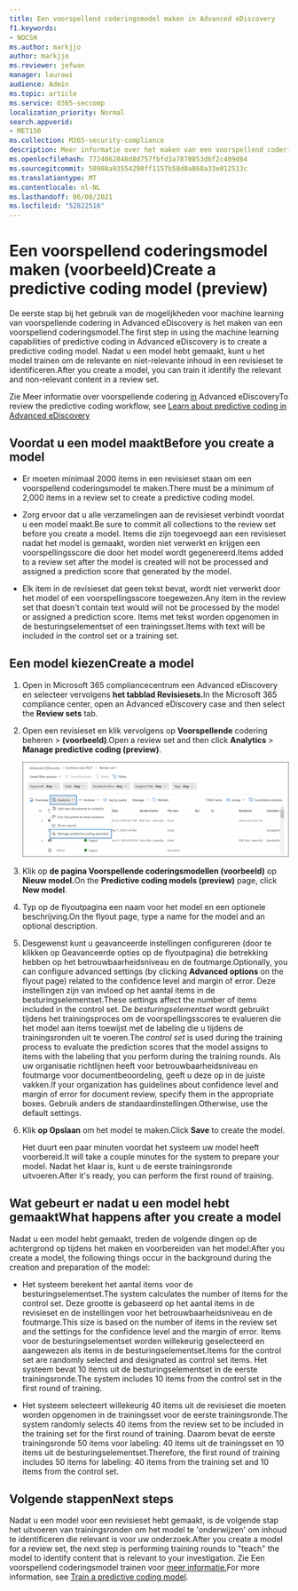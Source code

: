 ```yaml
---
title: Een voorspellend coderingsmodel maken in Advanced eDiscovery
f1.keywords:
- NOCSH
ms.author: markjjo
author: markjjo
ms.reviewer: jefwan
manager: laurawi
audience: Admin
ms.topic: article
ms.service: O365-seccomp
localization_priority: Normal
search.appverid:
- MET150
ms.collection: M365-security-compliance
description: Meer informatie over het maken van een voorspellend coderingsmodel in Advanced eDiscovery. Dit is de eerste stap in het gebruik van de mogelijkheden voor machine learning in Advanced eDiscovery om relevante en niet-relevante inhoud in een revisieset te identificeren.
ms.openlocfilehash: 7724062848d8d757fbfd3a7870853d6f2c409d84
ms.sourcegitcommit: 50908a93554290ff1157b58d0a868a33e012513c
ms.translationtype: MT
ms.contentlocale: nl-NL
ms.lasthandoff: 06/08/2021
ms.locfileid: "52822516"
---
```

# <a name="create-a-predictive-coding-model-preview"></a><span data-ttu-id="0848d-104">Een voorspellend coderingsmodel maken (voorbeeld)</span><span class="sxs-lookup"><span data-stu-id="0848d-104">Create a predictive coding model (preview)</span></span>

<span data-ttu-id="0848d-105">De eerste stap bij het gebruik van de mogelijkheden voor machine learning van voorspellende codering in Advanced eDiscovery is het maken van een voorspellend coderingsmodel.</span><span class="sxs-lookup"><span data-stu-id="0848d-105">The first step in using the machine learning capabilities of predictive coding in Advanced eDiscovery is to create a predictive coding model.</span></span> <span data-ttu-id="0848d-106">Nadat u een model hebt gemaakt, kunt u het model trainen om de relevante en niet-relevante inhoud in een revisieset te identificeren.</span><span class="sxs-lookup"><span data-stu-id="0848d-106">After you create a model, you can train it identify the relevant and non-relevant content in a review set.</span></span>

<span data-ttu-id="0848d-107">Zie Meer informatie over voorspellende codering [in](predictive-coding-overview.md#the-predictive-coding-workflow) Advanced eDiscovery</span><span class="sxs-lookup"><span data-stu-id="0848d-107">To review the predictive coding workflow, see [Learn about predictive coding in Advanced eDiscovery ](predictive-coding-overview.md#the-predictive-coding-workflow)</span></span>

## <a name="before-you-create-a-model"></a><span data-ttu-id="0848d-108">Voordat u een model maakt</span><span class="sxs-lookup"><span data-stu-id="0848d-108">Before you create a model</span></span>

- <span data-ttu-id="0848d-109">Er moeten minimaal 2000 items in een revisieset staan om een voorspellend coderingsmodel te maken.</span><span class="sxs-lookup"><span data-stu-id="0848d-109">There must be a minimum of 2,000 items in a review set to create a predictive coding model.</span></span>

- <span data-ttu-id="0848d-110">Zorg ervoor dat u alle verzamelingen aan de revisieset verbindt voordat u een model maakt.</span><span class="sxs-lookup"><span data-stu-id="0848d-110">Be sure to commit all collections to the review set before you create a model.</span></span> <span data-ttu-id="0848d-111">Items die zijn toegevoegd aan een revisieset nadat het model is gemaakt, worden niet verwerkt en krijgen een voorspellingsscore die door het model wordt gegenereerd.</span><span class="sxs-lookup"><span data-stu-id="0848d-111">Items added to a review set after the model is created will not be processed and assigned a prediction score that generated by the model.</span></span>

- <span data-ttu-id="0848d-112">Elk item in de revisieset dat geen tekst bevat, wordt niet verwerkt door het model of een voorspellingsscore toegewezen.</span><span class="sxs-lookup"><span data-stu-id="0848d-112">Any item in the review set that doesn't contain text would will not be processed by the model or assigned a prediction score.</span></span> <span data-ttu-id="0848d-113">Items met tekst worden opgenomen in de besturingselementset of een trainingsset.</span><span class="sxs-lookup"><span data-stu-id="0848d-113">Items with text will be included in the control set or a training set.</span></span>

## <a name="create-a-model"></a><span data-ttu-id="0848d-114">Een model kiezen</span><span class="sxs-lookup"><span data-stu-id="0848d-114">Create a model</span></span>

1. <span data-ttu-id="0848d-115">Open in Microsoft 365 compliancecentrum een Advanced eDiscovery en selecteer vervolgens **het tabblad Revisiesets.**</span><span class="sxs-lookup"><span data-stu-id="0848d-115">In the Microsoft 365 compliance center, open an Advanced eDiscovery case and then select the **Review sets** tab.</span></span>

2. <span data-ttu-id="0848d-116">Open een revisieset en klik vervolgens op **Voorspellende** codering beheren  >  **(voorbeeld)**.</span><span class="sxs-lookup"><span data-stu-id="0848d-116">Open a review set and then click **Analytics** > **Manage predictive coding (preview)**.</span></span>

   ![Klik in de vervolgkeuzelijst Analyseren in de revisieset om naar de pagina Voorspellende codering te gaan](..\media\ManagePredictiveCoding.png)

3. <span data-ttu-id="0848d-118">Klik op **de pagina Voorspellende coderingsmodellen (voorbeeld)** op **Nieuw model.**</span><span class="sxs-lookup"><span data-stu-id="0848d-118">On the **Predictive coding models (preview)** page, click **New model**.</span></span>

4. <span data-ttu-id="0848d-119">Typ op de flyoutpagina een naam voor het model en een optionele beschrijving.</span><span class="sxs-lookup"><span data-stu-id="0848d-119">On the flyout page, type a name for the model and an optional description.</span></span>

5. <span data-ttu-id="0848d-120">Desgewenst kunt u geavanceerde instellingen configureren  (door te klikken op Geavanceerde opties op de flyoutpagina) die betrekking hebben op het betrouwbaarheidsniveau en de foutmarge.</span><span class="sxs-lookup"><span data-stu-id="0848d-120">Optionally, you can configure advanced settings (by clicking **Advanced options** on the flyout page) related to the confidence level and margin of error.</span></span> <span data-ttu-id="0848d-121">Deze instellingen zijn van invloed op het aantal items in de besturingselementset.</span><span class="sxs-lookup"><span data-stu-id="0848d-121">These settings affect the number of items included in the control set.</span></span> <span data-ttu-id="0848d-122">De *besturingselementset* wordt gebruikt tijdens het trainingsproces om de voorspellingsscores te evalueren die het model aan items toewijst met de labeling die u tijdens de trainingsronden uit te voeren.</span><span class="sxs-lookup"><span data-stu-id="0848d-122">The *control set* is used during the training process to evaluate the prediction scores that the model assigns to items with the labeling that you perform during the training rounds.</span></span> <span data-ttu-id="0848d-123">Als uw organisatie richtlijnen heeft voor betrouwbaarheidsniveau en foutmarge voor documentbeoordeling, geeft u deze op in de juiste vakken.</span><span class="sxs-lookup"><span data-stu-id="0848d-123">If your organization has guidelines about confidence level and margin of error for document review, specify them in the appropriate boxes.</span></span> <span data-ttu-id="0848d-124">Gebruik anders de standaardinstellingen.</span><span class="sxs-lookup"><span data-stu-id="0848d-124">Otherwise, use the default settings.</span></span>

6. <span data-ttu-id="0848d-125">Klik **op Opslaan** om het model te maken.</span><span class="sxs-lookup"><span data-stu-id="0848d-125">Click **Save** to create the model.</span></span>

   <span data-ttu-id="0848d-126">Het duurt een paar minuten voordat het systeem uw model heeft voorbereid.</span><span class="sxs-lookup"><span data-stu-id="0848d-126">It will take a couple minutes for the system to prepare your model.</span></span> <span data-ttu-id="0848d-127">Nadat het klaar is, kunt u de eerste trainingsronde uitvoeren.</span><span class="sxs-lookup"><span data-stu-id="0848d-127">After it's ready, you can perform the first round of training.</span></span>

## <a name="what-happens-after-you-create-a-model"></a><span data-ttu-id="0848d-128">Wat gebeurt er nadat u een model hebt gemaakt</span><span class="sxs-lookup"><span data-stu-id="0848d-128">What happens after you create a model</span></span>

<span data-ttu-id="0848d-129">Nadat u een model hebt gemaakt, treden de volgende dingen op de achtergrond op tijdens het maken en voorbereiden van het model:</span><span class="sxs-lookup"><span data-stu-id="0848d-129">After you create a model, the following things occur in the background during the creation and preparation of the model:</span></span>

- <span data-ttu-id="0848d-130">Het systeem berekent het aantal items voor de besturingselementset.</span><span class="sxs-lookup"><span data-stu-id="0848d-130">The system calculates the number of items for the control set.</span></span> <span data-ttu-id="0848d-131">Deze grootte is gebaseerd op het aantal items in de revisieset en de instellingen voor het betrouwbaarheidsniveau en de foutmarge.</span><span class="sxs-lookup"><span data-stu-id="0848d-131">This size is based on the number of items in the review set and the settings for the confidence level and the margin of error.</span></span> <span data-ttu-id="0848d-132">Items voor de besturingselementset worden willekeurig geselecteerd en aangewezen als items in de besturingselementset.</span><span class="sxs-lookup"><span data-stu-id="0848d-132">Items for the control set are randomly selected and designated as control set items.</span></span> <span data-ttu-id="0848d-133">Het systeem bevat 10 items uit de besturingselementset in de eerste trainingsronde.</span><span class="sxs-lookup"><span data-stu-id="0848d-133">The system includes 10 items from the control set in the first round of training.</span></span>

- <span data-ttu-id="0848d-134">Het systeem selecteert willekeurig 40 items uit de revisieset die moeten worden opgenomen in de trainingsset voor de eerste trainingsronde.</span><span class="sxs-lookup"><span data-stu-id="0848d-134">The system randomly selects 40 items from the review set to be included in the training set for the first round of training.</span></span> <span data-ttu-id="0848d-135">Daarom bevat de eerste trainingsronde 50 items voor labeling: 40 items uit de trainingsset en 10 items uit de besturingselementset.</span><span class="sxs-lookup"><span data-stu-id="0848d-135">Therefore, the first round of training includes 50 items for labeling: 40 items from the training set and 10 items from the control set.</span></span>

## <a name="next-steps"></a><span data-ttu-id="0848d-136">Volgende stappen</span><span class="sxs-lookup"><span data-stu-id="0848d-136">Next steps</span></span>

<span data-ttu-id="0848d-137">Nadat u een model voor een revisieset hebt gemaakt, is de volgende stap het uitvoeren van trainingsronden om het model te 'onderwijzen' om inhoud te identificeren die relevant is voor uw onderzoek.</span><span class="sxs-lookup"><span data-stu-id="0848d-137">After you create a model for a review set, the next step is performing training rounds to "teach" the model to identify content that is relevant to your investigation.</span></span> <span data-ttu-id="0848d-138">Zie Een voorspellend coderingsmodel trainen voor [meer informatie.](predictive-coding-train-model.md)</span><span class="sxs-lookup"><span data-stu-id="0848d-138">For more information, see [Train a predictive coding model](predictive-coding-train-model.md).</span></span>
